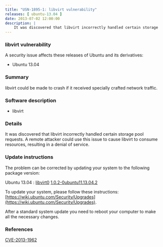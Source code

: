 ```yaml
---
title: "USN-1895-1: libvirt vulnerability"
releases: [ ubuntu-13.04 ]
date: 2013-07-02 12:00:00
description: |
    It was discovered that libvirt incorrectly handled certain storage pool requests. A remote attacker could use this issue to cause libvirt to consume resources, resulting in a denial of service. 
--- 
```

 
### libvirt vulnerability

A security issue affects these releases of Ubuntu and its derivatives:

* Ubuntu 13.04

### Summary

libvirt could be made to crash if it received specially crafted network traffic.

### Software description

* libvirt 

### Details

It was discovered that libvirt incorrectly handled certain storage pool requests. A remote attacker could use this issue to cause libvirt to consume resources, resulting in a denial of service. 

### Update instructions

The problem can be corrected by updating your system to the following package version:

Ubuntu 13.04
 : [libvirt0](https://launchpad.net/ubuntu/+source/libvirt) <span> [1.0.2-0ubuntu11.13.04.2](https://launchpad.net/ubuntu/+source/libvirt/1.0.2-0ubuntu11.13.04.2) </span> 

To update your system, please follow these instructions: [https://wiki.ubuntu.com/Security/Upgrades](https://wiki.ubuntu.com/Security/Upgrades).

After a standard system update you need to reboot your computer to make all the necessary changes. 

### References

 [CVE-2013-1962](http://people.ubuntu.com/~ubuntu-security/cve/CVE-2013-1962)
 
